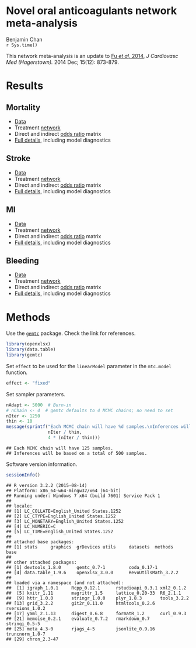 # Novel oral anticoagulants network meta-analysis
Benjamin Chan  
`r Sys.time()`  


This network meta-analysis is an update to
[Fu *et al*, 2014](http://www.ncbi.nlm.nih.gov/pmc/articles/PMC4244213/),
*J Cardiovasc Med (Hagerstown).* 2014 Dec; 15(12): 873-879.

# Results

## Mortality

* [Data](mtcMortalityData.csv)
* Treatment [network](mtcMortality_files/figure-html/network-1.png)
* Direct and indirect [odds ratio](mtcMortalityOddsRatios.csv) matrix
* [Full details](mtcMortality.md), including model diagnostics

## Stroke

* [Data](mtcStrokeData.csv)
* Treatment [network](mtcStroke_files/figure-html/network-1.png)
* Direct and indirect [odds ratio](mtcStrokeOddsRatios.csv) matrix
* [Full details](mtcStroke.md), including model diagnostics

## MI

* [Data](mtcMIData.csv)
* Treatment [network](mtcMI_files/figure-html/network-1.png)
* Direct and indirect [odds ratio](mtcMIOddsRatios.csv) matrix
* [Full details](mtcMI.md), including model diagnostics

## Bleeding

* [Data](mtcBleedingData.csv)
* Treatment [network](mtcBleeding_files/figure-html/network-1.png)
* Direct and indirect [odds ratio](mtcBleedingOddsRatios.csv) matrix
* [Full details](mtcBleeding.md), including model diagnostics


# Methods

Use the [`gemtc`](https://drugis.org/software/r-packages/gemtc) package.
Check the link for references.


```r
library(openxlsx)
library(data.table)
library(gemtc)
```



Set `effect` to be used for the `linearModel` parameter in the `mtc.model` function.


```r
effect <- "fixed"
```

Set sampler parameters.


```r
nAdapt <- 5000  # Burn-in
# nChain <- 4  # gemtc defaults to 4 MCMC chains; no need to set
nIter <- 1250
thin <- 10
message(sprintf("Each MCMC chain will have %d samples.\nInferences will be based on a total of %d samples.",
                nIter / thin,
                4 * (nIter / thin)))
```

```
## Each MCMC chain will have 125 samples.
## Inferences will be based on a total of 500 samples.
```

Software version information.


```r
sessionInfo()
```

```
## R version 3.2.2 (2015-08-14)
## Platform: x86_64-w64-mingw32/x64 (64-bit)
## Running under: Windows 7 x64 (build 7601) Service Pack 1
## 
## locale:
## [1] LC_COLLATE=English_United States.1252 
## [2] LC_CTYPE=English_United States.1252   
## [3] LC_MONETARY=English_United States.1252
## [4] LC_NUMERIC=C                          
## [5] LC_TIME=English_United States.1252    
## 
## attached base packages:
## [1] stats     graphics  grDevices utils     datasets  methods   base     
## 
## other attached packages:
## [1] devtools_1.8.0      gemtc_0.7-1         coda_0.17-1        
## [4] data.table_1.9.6    openxlsx_3.0.0      RevoUtilsMath_3.2.2
## 
## loaded via a namespace (and not attached):
##  [1] igraph_1.0.1     Rcpp_0.12.1      rstudioapi_0.3.1 xml2_0.1.2      
##  [5] knitr_1.11       magrittr_1.5     lattice_0.20-33  R6_2.1.1        
##  [9] httr_1.0.0       stringr_1.0.0    plyr_1.8.3       tools_3.2.2     
## [13] grid_3.2.2       git2r_0.11.0     htmltools_0.2.6  rversions_1.0.2 
## [17] yaml_2.1.13      digest_0.6.8     formatR_1.2      curl_0.9.3      
## [21] memoise_0.2.1    evaluate_0.7.2   rmarkdown_0.7    stringi_0.5-5   
## [25] meta_4.3-0       rjags_4-5        jsonlite_0.9.16  truncnorm_1.0-7 
## [29] chron_2.3-47
```
